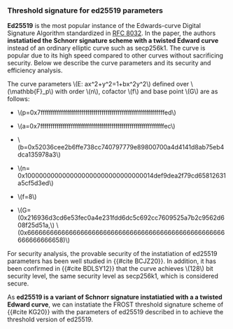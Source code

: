 
### Threshold signature for ed25519 parameters

 **Ed25519** is the most popular instance of the Edwards-curve Digital Signature Algorithm standardized in [RFC 8032](https://datatracker.ietf.org/doc/html/rfc8032). In the paper, the  authors **instatiatied the Schnorr signature scheme  with a twisted Edward curve** instead of an ordinary elliptic curve such as secp256k1. The curve is popular due to its high speed compared to other curves without sacrificing security. Below we describe the curve parameters and its security and efficiency analysis.

The curve parameters \\(E: ax^2+y^2=1+bx^2y^2\\) defined over \\(\mathbb{F}_p\\) with order \\(n\\), cofactor \\(f\\) and base point \\(G\\) are as follows:

 - \\(p=0x7fffffffffffffffffffffffffffffffffffffffffffffffffffffffffffffed\\)

 - \\(a=0x7fffffffffffffffffffffffffffffffffffffffffffffffffffffffffffffec\\)

 - \\(b=0x52036cee2b6ffe738cc740797779e89800700a4d4141d8ab75eb4dca135978a3\\)

 - \\(n=	0x1000000000000000000000000000000014def9dea2f79cd65812631a5cf5d3ed\\)

 -  \\(f=8\\)

 - \\(G=(0x216936d3cd6e53fec0a4e231fdd6dc5c692cc7609525a7b2c9562d608f25d51a,\\)
 \\(0x6666666666666666666666666666666666666666666666666666666666666658)\\)
 
 For security analysis, the provable security of the instatiation of ed25519 parameters has been well studied in {{#cite BCJZ20}}. In addition, it has been confirmed in {{#cite BDLSY12}} that the curve achieves \\(128\\) bit security level, the same security level as secp256k1, which is considered secure. 
 
As **ed25519 is a variant of Schnorr signature instatiatied with a a twisted Edward curve**, we can instatiate the FROST threshold signature scheme of {{#cite KG20}} with the parameters of ed25519 described in  to achieve the threshold version of ed25519.